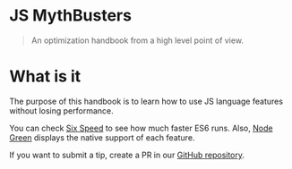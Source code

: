 # JS MythBusters

> An optimization handbook from a high level point of view.

# What is it

The purpose of this handbook is to learn how to use JS language features without losing performance.

You can check [Six Speed](https://kpdecker.github.io/six-speed/) to see how much faster ES6 runs. Also, [Node Green](http://node.green/) displays the native support of each feature.

If you want to submit a tip, create a PR in our [GitHub repository](https://github.com/Kikobeats/js-mythbusters).